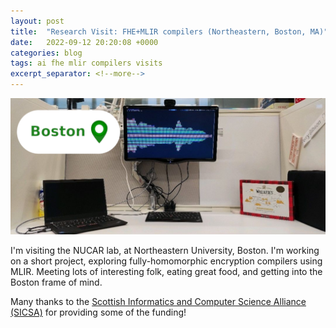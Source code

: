 ```yaml
---
layout: post
title:  "Research Visit: FHE+MLIR compilers (Northeastern, Boston, MA)"
date:   2022-09-12 20:20:08 +0000
categories: blog
tags: ai fhe mlir compilers visits
excerpt_separator: <!--more-->
---
```

<img src="/assets/images/boston_desk.png" width="1024">

I'm visiting the NUCAR lab, at Northeastern University, Boston.
I'm working on a short project, exploring fully-homomorphic encryption compilers using MLIR.
Meeting lots of interesting folk, eating great food, and getting into the Boston frame of mind.

Many thanks to the [Scottish Informatics and Computer Science Alliance (SICSA)](https://www.linkedin.com/company/scottish-informatics-and-computer-science-alliance-sicsa-/) for providing some of the funding!
